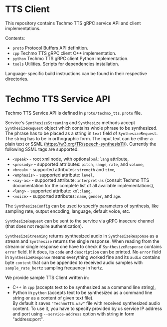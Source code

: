 # TTS Client
This repository contains Techmo TTS gRPC service API and client implementations.

Contents:
- `proto`   Protocol Buffers API definition.  
- `cpp`     Techmo TTS gRPC client C++ implementation.  
- `python`  Techmo TTS gRPC client Python implementation.  
- `tools`   Utilities. Scripts for dependencies installation.  

Language-specific build instructions can be found in their respective directories.

# Techmo TTS Service API

Techmo TTS Service API is defined in `proto/techmo_tts.proto` file.

Service's `SynthesizeStreaming` and `Synthesize` methods accept `SynthesizeRequest` object which contains whole phrase to be synthesized.
The phrase has to be placed as a string in `text` field of `SynthesizeRequest`. The string has to be in orthographic form.
The input text can be either a plain text or SSML (https://w3.org/TR/speech-synthesis11/).
Currently the following SSML tags are supported:
- `<speak>` - root xml node, with optional `xml:lang` attribute,
- `<prosody>` - supported attributes: `pitch`, `range`, `rate`, and `volume`,
- `<break>` - supported attributes: `strength` and `time`,
- `<emphasis>` - supported attribute: `level`,
- `<say-as>` - supported attribute: `interpret-as` (consult Techmo TTS documentation for the complete list of all available implementations),
- `<lang>` - supported attribute: `xml:lang`,
- `<voice>` - supported attributes: `name`, `gender`, and `age`.

The `SynthesizeConfig` can be used to specify parameters of synthesis, like sampling rate, output encoding, language, default voice, etc.

`SynthesizeRequest` can be sent to the service via gRPC insecure channel (that does not require authentication).

`SynthesizeStreaming` returns synthesized audio in `SynthesizeResponse` as a stream and `Synthesize` returns the single response. When reading from the stream or single response one have to check if `SynthesizeResponse` contains `error` field. If it does, its `code` and `description` can be printed. No `error` field in `SynthesizeResponse` means everything worked fine and its `audio` contains byte `content` that can be appended to received audio samples with `sample_rate_hertz` sampling frequency in hertz.

We provide sample TTS Client written in:
- C++ in `cpp` (accepts text to be synthesized as a command line string),  
- Python in `python` (accepts text to be synthesized as a command line string or as a content of given text file).  
By default it saves `"TechmoTTS.wav"` file with received synthesized audio content. To use it, you have to specify provided by us service IP address and port using `--service-address` option with string in form "address:port".
